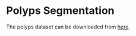 # Polyps Segmentation
The polyps dataset can be downloaded from [here](https://www.dropbox.com/s/p5qe9eotetjnbmq/CVC-ClinicDB.rar?dl=0).